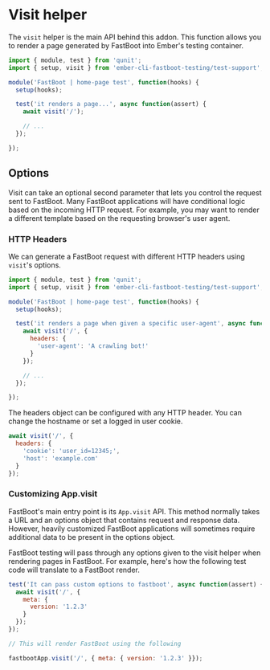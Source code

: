 # Visit helper

The `visit` helper is the main API behind this addon. This function allows you to render a page generated by FastBoot into Ember's testing container.

```js
import { module, test } from 'qunit';
import { setup, visit } from 'ember-cli-fastboot-testing/test-support';

module('FastBoot | home-page test', function(hooks) {
  setup(hooks);

  test('it renders a page...', async function(assert) {
    await visit('/');

    // ...
  });

});
```

## Options

Visit can take an optional second parameter that lets you control the request sent to FastBoot. Many FastBoot applications will have conditional logic based on the incoming HTTP request. For example, you may want to render a different template based on the requesting browser's user agent.

### HTTP Headers

We can generate a FastBoot request with different HTTP headers using `visit`'s options.

```js
import { module, test } from 'qunit';
import { setup, visit } from 'ember-cli-fastboot-testing/test-support';

module('FastBoot | home-page test', function(hooks) {
  setup(hooks);

  test('it renders a page when given a specific user-agent', async function(assert) {
    await visit('/', {
      headers: {
        'user-agent': 'A crawling bot!'
      }
    });

    // ...
  });

});
```

The headers object can be configured with any HTTP header. You can change the hostname or set a logged in user cookie.

```js
await visit('/', {
  headers: {
    'cookie': 'user_id=12345;',
    'host': 'example.com'
  }
});
```

### Customizing App.visit

FastBoot's main entry point is its `App.visit` API. This method normally takes a URL and an options object that contains request and response data. However, heavily customized FastBoot applications will sometimes require additional data to be present in the options object.

FastBoot testing will pass through any options given to the visit helper when rendering pages in FastBoot. For example, here's how the following test code will translate to a FastBoot render.

```js
test('It can pass custom options to fastboot', async function(assert) {
  await visit('/', {
    meta: {
      version: '1.2.3'
    }
  });
});

// This will render FastBoot using the following

fastbootApp.visit('/', { meta: { version: '1.2.3' }});
```

